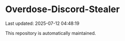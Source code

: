 # Overdose-Discord-Stealer

Last updated: 2025-07-12 04:48:19

This repository is automatically maintained.
